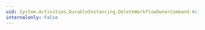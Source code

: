 ```yaml
---
uid: System.Activities.DurableInstancing.DeleteWorkflowOwnerCommand.#ctor
internalonly: False
---
```

